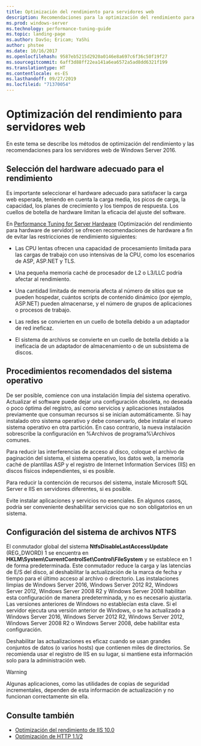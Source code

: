 ```yaml
---
title: Optimización del rendimiento para servidores web
description: Recomendaciones para la optimización del rendimiento para servidores web en Windows Server 16
ms.prod: windows-server
ms.technology: performance-tuning-guide
ms.topic: landing-page
ms.author: DavSo; Ericam; YaShi
author: phstee
ms.date: 10/16/2017
ms.openlocfilehash: 9587eb5215d2920a0146e8a697c6f36c50f19f27
ms.sourcegitcommit: 6aff3d88ff22ea141a6ea6572a5ad8dd6321f199
ms.translationtype: HT
ms.contentlocale: es-ES
ms.lasthandoff: 09/27/2019
ms.locfileid: "71370054"
---
```

# <a name="performance-tuning-web-servers"></a>Optimización del rendimiento para servidores web


En este tema se describe los métodos de optimización del rendimiento y las recomendaciones para los servidores web de Windows Server 2016.


## <a name="selecting-the-proper-hardware-for-performance"></a>Selección del hardware adecuado para el rendimiento


Es importante seleccionar el hardware adecuado para satisfacer la carga web esperada, teniendo en cuenta la carga media, los picos de carga, la capacidad, los planes de crecimiento y los tiempos de respuesta. Los cuellos de botella de hardware limitan la eficacia del ajuste del software.

En [Performance Tuning for Server Hardware](../../hardware/index.md) (Optimización del rendimiento para hardware de servidor) se ofrecen recomendaciones de hardware a fin de evitar las restricciones de rendimiento siguientes:

-   Las CPU lentas ofrecen una capacidad de procesamiento limitada para las cargas de trabajo con uso intensivas de la CPU, como los escenarios de ASP, ASP.NET y TLS.

-   Una pequeña memoria caché de procesador de L2 o L3/LLC podría afectar al rendimiento.

-   Una cantidad limitada de memoria afecta al número de sitios que se pueden hospedar, cuántos scripts de contenido dinámico (por ejemplo, ASP.NET) pueden almacenarse, y el número de grupos de aplicaciones o procesos de trabajo.

-   Las redes se convierten en un cuello de botella debido a un adaptador de red ineficaz.

-   El sistema de archivos se convierte en un cuello de botella debido a la ineficacia de un adaptador de almacenamiento o de un subsistema de discos.

## <a name="operating-system-best-practices"></a>Procedimientos recomendados del sistema operativo


De ser posible, comience con una instalación limpia del sistema operativo. Actualizar el software puede dejar una configuración obsoleta, no deseada o poco óptima del registro, así como servicios y aplicaciones instalados previamente que consuman recursos si se inician automáticamente. Si hay instalado otro sistema operativo y debe conservarlo, debe instalar el nuevo sistema operativo en otra partición. En caso contrario, la nueva instalación sobrescribe la configuración en %Archivos de programa%\\Archivos comunes.

Para reducir las interferencias de acceso al disco, coloque el archivo de paginación del sistema, el sistema operativo, los datos web, la memoria caché de plantillas ASP y el registro de Internet Information Services (IIS) en discos físicos independientes, si es posible.

Para reducir la contención de recursos del sistema, instale Microsoft SQL Server e IIS en servidores diferentes, si es posible.

Evite instalar aplicaciones y servicios no esenciales. En algunos casos, podría ser conveniente deshabilitar servicios que no son obligatorios en un sistema.

## <a name="ntfs-file-system-settings"></a>Configuración del sistema de archivos NTFS

El conmutador global del sistema **NtfsDisableLastAccessUpdate** (REG\_DWORD) 1 se encuentra en **HKLM\\System\\CurrentControlSet\\Control\\FileSystem** y se establece en 1 de forma predeterminada. Este conmutador reduce la carga y las latencias de E/S del disco, al deshabilitar la actualización de la marca de fecha y tiempo para el último acceso al archivo o directorio. Las instalaciones limpias de Windows Server 2016, Windows Server 2012 R2, Windows Server 2012, Windows Server 2008 R2 y Windows Server 2008 habilitan esta configuración de manera predeterminada, y no es necesario ajustarla. Las versiones anteriores de Windows no establecían esta clave. Si el servidor ejecuta una versión anterior de Windows, o se ha actualizado a Windows Server 2016, Windows Server 2012 R2, Windows Server 2012, Windows Server 2008 R2 o Windows Server 2008, debe habilitar esta configuración.

Deshabilitar las actualizaciones es eficaz cuando se usan grandes conjuntos de datos (o varios hosts) que contienen miles de directorios. Se recomienda usar el registro de IIS en su lugar, si mantiene esta información solo para la administración web.

>[!Warning]
> Algunas aplicaciones, como las utilidades de copias de seguridad incrementales, dependen de esta información de actualización y no funcionan correctamente sin ella.

## <a name="see-also"></a>Consulte también
- [Optimización del rendimiento de IIS 10.0](tuning-iis-10.md)
- [Optimización de HTTP 1.1/2](http-performance.md)


